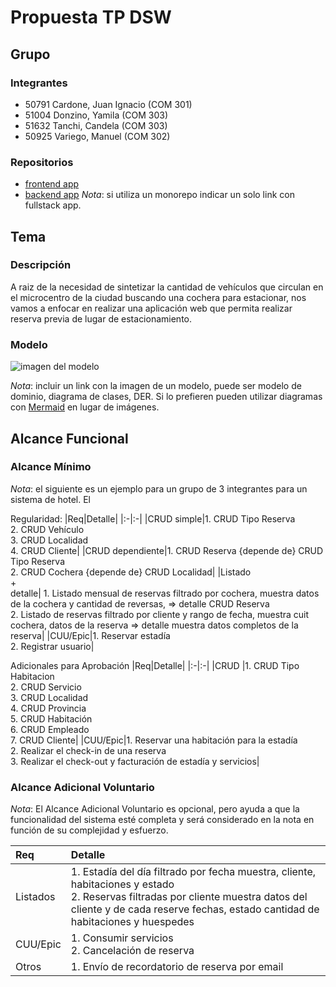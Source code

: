 # Propuesta TP DSW

## Grupo
### Integrantes
* 50791 Cardone, Juan Ignacio (COM 301)
* 51004 Donzino, Yamila (COM 303)
* 51632 Tanchi, Candela (COM 303)
* 50925 Variego, Manuel (COM 302)

### Repositorios
* [frontend app](http://hyperlinkToGihubOrGitlab)
* [backend app](http://hyperlinkToGihubOrGitlab)
*Nota*: si utiliza un monorepo indicar un solo link con fullstack app.

## Tema
### Descripción
A raiz de la necesidad de sintetizar la cantidad de vehículos que circulan en el microcentro de la ciudad buscando una cochera para estacionar, nos vamos a enfocar en realizar una aplicación web que permita realizar reserva previa de lugar de estacionamiento. 

### Modelo
![imagen del modelo]()

*Nota*: incluir un link con la imagen de un modelo, puede ser modelo de dominio, diagrama de clases, DER. Si lo prefieren pueden utilizar diagramas con [Mermaid](https://mermaid.js.org) en lugar de imágenes.

## Alcance Funcional 

### Alcance Mínimo

*Nota*: el siguiente es un ejemplo para un grupo de 3 integrantes para un sistema de hotel. El 

Regularidad:
|Req|Detalle|
|:-|:-|
|CRUD simple|1. CRUD Tipo Reserva<br>2. CRUD Vehículo<br>3. CRUD Localidad<br>4. CRUD Cliente|
|CRUD dependiente|1. CRUD Reserva {depende de} CRUD Tipo Reserva<br>2. CRUD Cochera {depende de} CRUD Localidad|
|Listado<br>+<br>detalle| 1. Listado mensual de reservas filtrado por cochera, muestra datos de la cochera y cantidad de reversas, => detalle CRUD Reserva<br> 2. Listado de reservas filtrado por cliente y rango de fecha, muestra cuit cochera, datos de la reserva => detalle muestra datos completos de la reserva|
|CUU/Epic|1. Reservar estadía<br>2. Registrar usuario|


Adicionales para Aprobación
|Req|Detalle|
|:-|:-|
|CRUD |1. CRUD Tipo Habitacion<br>2. CRUD Servicio<br>3. CRUD Localidad<br>4. CRUD Provincia<br>5. CRUD Habitación<br>6. CRUD Empleado<br>7. CRUD Cliente|
|CUU/Epic|1. Reservar una habitación para la estadía<br>2. Realizar el check-in de una reserva<br>3. Realizar el check-out y facturación de estadía y servicios|


### Alcance Adicional Voluntario

*Nota*: El Alcance Adicional Voluntario es opcional, pero ayuda a que la funcionalidad del sistema esté completa y será considerado en la nota en función de su complejidad y esfuerzo.

|Req|Detalle|
|:-|:-|
|Listados |1. Estadía del día filtrado por fecha muestra, cliente, habitaciones y estado <br>2. Reservas filtradas por cliente muestra datos del cliente y de cada reserve fechas, estado cantidad de habitaciones y huespedes|
|CUU/Epic|1. Consumir servicios<br>2. Cancelación de reserva|
|Otros|1. Envío de recordatorio de reserva por email|

